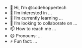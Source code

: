 - 👋 Hi, I’m @codehoppertech
- 👀 I’m interested in ...
- 🌱 I’m currently learning ...
- 💞️ I’m looking to collaborate on ...
- 📫 How to reach me ...
- 😄 Pronouns: ...
- ⚡ Fun fact: ...

<!---
codehoppertech/codehoppertech is a ✨ special ✨ repository because its `README.md` (this file) appears on your GitHub profile.
You can click the Preview link to take a look at your changes.
--->
